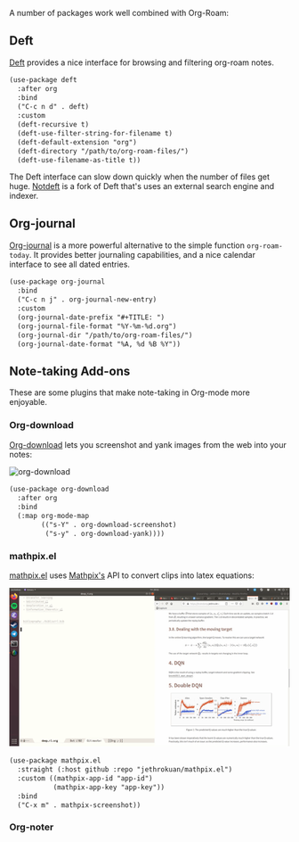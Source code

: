A number of packages work well combined with Org-Roam:

## Deft

[Deft][deft] provides a nice interface for browsing and filtering
org-roam notes.

```
(use-package deft
  :after org
  :bind
  ("C-c n d" . deft)
  :custom
  (deft-recursive t)
  (deft-use-filter-string-for-filename t)
  (deft-default-extension "org")
  (deft-directory "/path/to/org-roam-files/")
  (deft-use-filename-as-title t))
```

The Deft interface can slow down quickly when the number of files get
huge. [Notdeft][notdeft] is a fork of Deft that's uses an external
search engine and indexer.

## Org-journal

[Org-journal](https://github.com/bastibe/org-journal) is a more
powerful alternative to the simple function `org-roam-today`. It
provides better journaling capabilities, and a nice calendar interface
to see all dated entries.

```
(use-package org-journal
  :bind
  ("C-c n j" . org-journal-new-entry)
  :custom
  (org-journal-date-prefix "#+TITLE: ")
  (org-journal-file-format "%Y-%m-%d.org")
  (org-journal-dir "/path/to/org-roam-files/")
  (org-journal-date-format "%A, %d %B %Y"))
```

## Note-taking Add-ons

These are some plugins that make note-taking in Org-mode more
enjoyable.

### Org-download

[Org-download][org-download] lets you screenshot and yank images from
the web into your notes:

![org-download](images/org-download.gif)

```emacs-lisp
(use-package org-download
  :after org
  :bind
  (:map org-mode-map
        (("s-Y" . org-download-screenshot)
         ("s-y" . org-download-yank))))
```

### mathpix.el

[mathpix.el][mathpix-el] uses [Mathpix's]() API to convert clips into
latex equations:

![mathpix](images/mathpix.gif)

```emacs-lisp
(use-package mathpix.el
  :straight (:host github :repo "jethrokuan/mathpix.el")
  :custom ((mathpix-app-id "app-id")
           (mathpix-app-key "app-key"))
  :bind
  ("C-x m" . mathpix-screenshot))
```

### Org-noter

[deft]: https://jblevins.org/projects/deft/
[notdeft]: https://github.com/hasu/notdeft
[org-download]: https://github.com/abo-abo/org-download
[mathpix-el]: https://github.com/jethrokuan/mathpix.el
